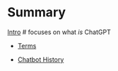 # Summary

[Intro](./intro.md)  # focuses on what _is_ ChatGPT

- [Terms](./terms.md)

- [Chatbot History](./ch_history.md)



